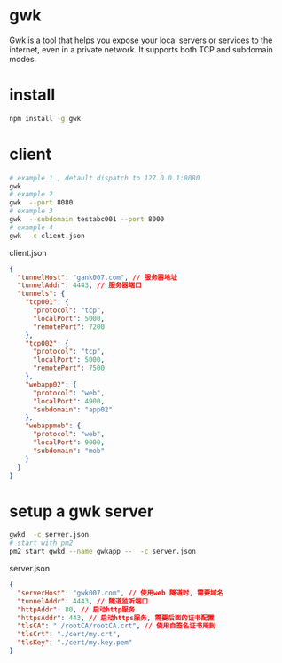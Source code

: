 # gwk

Gwk is a tool that helps you expose your local servers or services to the
internet, even in a private network. It supports both TCP and subdomain modes.

# install

```bash
npm install -g gwk
```

# client

```bash
# example 1 , detault dispatch to 127.0.0.1:8080
gwk
# example 2
gwk  --port 8080
# example 3
gwk  --subdomain testabc001 --port 8000
# example 4
gwk  -c client.json
```

client.json

```json
{
  "tunnelHost": "gank007.com", // 服务器地址
  "tunnelAddr": 4443, // 服务器端口
  "tunnels": {
    "tcp001": {
      "protocol": "tcp",
      "localPort": 5000,
      "remotePort": 7200
    },
    "tcp002": {
      "protocol": "tcp",
      "localPort": 5000,
      "remotePort": 7500
    },
    "webapp02": {
      "protocol": "web",
      "localPort": 4900,
      "subdomain": "app02"
    },
    "webappmob": {
      "protocol": "web",
      "localPort": 9000,
      "subdomain": "mob"
    }
  }
}
```

# setup a gwk server

```bash
gwkd  -c server.json
# start with pm2
pm2 start gwkd --name gwkapp --  -c server.json
```

server.json

```json
{
  "serverHost": "gwk007.com", // 使用web 隧道时, 需要域名
  "tunnelAddr": 4443, // 隧道监听端口
  "httpAddr": 80, // 启动http服务
  "httpsAddr": 443, // 启动https服务, 需要后面的证书配置
  "tlsCA": "./rootCA/rootCA.crt", // 使用自签名证书用到
  "tlsCrt": "./cert/my.crt",
  "tlsKey": "./cert/my.key.pem"
}
```

